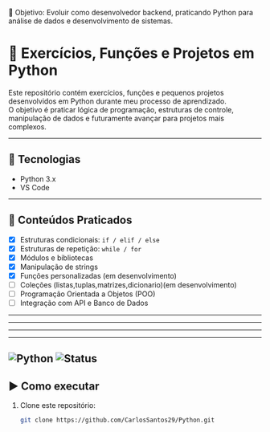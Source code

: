 🎯 Objetivo: Evoluir como desenvolvedor backend, praticando Python para análise de dados e desenvolvimento de sistemas.

# 🐍 Exercícios, Funções e Projetos em Python

Este repositório contém exercícios, funções e pequenos projetos desenvolvidos em Python durante meu processo de aprendizado.  
O objetivo é praticar lógica de programação, estruturas de controle, manipulação de dados e futuramente avançar para projetos mais complexos.

---

## 🚀 Tecnologias
- Python 3.x  
- VS Code  

---

## 📌 Conteúdos Praticados
- [x] Estruturas condicionais: `if / elif / else`  
- [x] Estruturas de repetição: `while / for`  
- [x] Módulos e bibliotecas  
- [x] Manipulação de strings  
- [x] Funções personalizadas (em desenvolvimento)
- [ ] Coleções (listas,tuplas,matrizes,dicionario)(em desenvolvimento)  
- [ ] Programação Orientada a Objetos (POO)  
- [ ] Integração com API e Banco de Dados  

---
---
---
---
![Python](https://img.shields.io/badge/Python-3.x-blue)
![Status](https://img.shields.io/badge/Status-Em%20Aprendizado-yellow)
---
## ▶️ Como executar
1. Clone este repositório:
   ```bash
   git clone https://github.com/CarlosSantos29/Python.git
